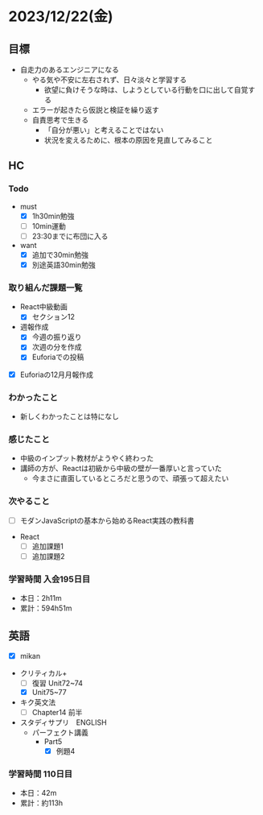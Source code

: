 # 2023/12/22(金)

## 目標

- 自走力のあるエンジニアになる
  - やる気や不安に左右されず、日々淡々と学習する
    - 欲望に負けそうな時は、しようとしている行動を口に出して自覚する
  - エラーが起きたら仮説と検証を繰り返す
  - 自責思考で生きる
    - 「自分が悪い」と考えることではない
    - 状況を変えるために、根本の原因を見直してみること

## HC

### Todo

- must
  - [x] 1h30min勉強
  - [ ] 10min運動
  - [ ] 23:30までに布団に入る

- want
  - [x] 追加で30min勉強
  - [x] 別途英語30min勉強

### 取り組んだ課題一覧

- React中級動画
  - [x] セクション12

- 週報作成
  - [x] 今週の振り返り
  - [x] 次週の分を作成
  - [x] Euforiaでの投稿

- [x] Euforiaの12月月報作成

### わかったこと

- 新しくわかったことは特になし

### 感じたこと

- 中級のインプット教材がようやく終わった
- 講師の方が、Reactは初級から中級の壁が一番厚いと言っていた
  - 今まさに直面しているところだと思うので、頑張って超えたい

### 次やること

- [ ] モダンJavaScriptの基本から始めるReact実践の教科書

- React
  - [ ] 追加課題1
  - [ ] 追加課題2

### 学習時間 入会195日目

- 本日：2h11m
- 累計：594h51m

## 英語

- [x] mikan
- クリティカル+
  - [ ] 復習 Unit72~74
  - [x] Unit75~77

- キク英文法
  - [ ] Chapter14 前半

- スタディサプリ　ENGLISH
  - パーフェクト講義
    - Part5
      - [x] 例題4

### 学習時間 110日目

- 本日：42m
- 累計：約113h
